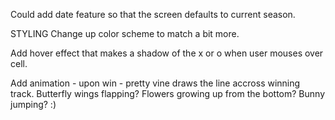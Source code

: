 Could add date feature so that the screen defaults to current season.


STYLING
Change up color scheme to match a bit more.

Add hover effect that makes a shadow of the x or o when user mouses over cell.

Add animation - upon win - pretty vine draws the line accross winning track.  Butterfly wings flapping?  Flowers growing up from the bottom?  Bunny jumping? :)




